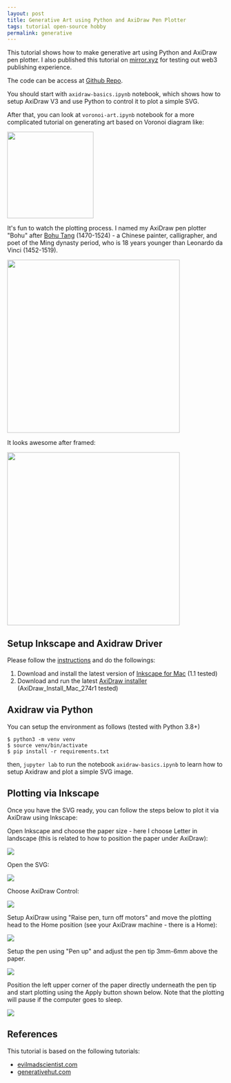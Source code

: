 ```yaml
---
layout: post
title: Generative Art using Python and AxiDraw Pen Plotter
tags: tutorial open-source hobby
permalink: generative
---
```


This tutorial shows how to make generative art using Python and AxiDraw pen plotter. I also published this tutorial on [mirror.xyz](https://mirror.xyz/0x33632E2F9Dd846f5Cd6038e4415cb875ED19D87F/jSgGFegMyB6Hip4a7F169PTkhBH88bvKrLoKhgqWnf0) for testing out web3 publishing experience. 

The code can be access at [Github Repo](https://github.com/harrywang/python-generative-art).


You should start with `axidraw-basics.ipynb` notebook, which shows how to setup AxiDraw V3 and use Python to control it to plot a simple SVG.

After that, you can look at `voronoi-art.ipynb` notebook for a more complicated tutorial on generating art based on Voronoi diagram like:

<img class="mx-auto" width="200" src="https://user-images.githubusercontent.com/595772/127227945-6e172864-345a-4e63-a977-64466acfba5a.png">


It's fun to watch the plotting process. I named my AxiDraw pen plotter "Bohu" after [Bohu Tang](https://en.wikipedia.org/wiki/Tang_Yin) (1470-1524) - a Chinese painter, calligrapher, and poet of the Ming dynasty period, who is 18 years younger than Leonardo da Vinci (1452-1519).

<img class="mx-auto" width="400" src="https://user-images.githubusercontent.com/595772/127374294-1c657a88-e1e8-4cc6-a0d8-f1965d778734.gif">

It looks awesome after framed:

<img class="mx-auto" width="400" src="https://user-images.githubusercontent.com/595772/127390033-dc394516-b2db-4ad1-9228-5ffe6fb845e0.jpg">


## Setup Inkscape and Axidraw Driver

Please follow the [instructions](https://wiki.evilmadscientist.com/Axidraw_Software_Installation) and do the followings:

1. Download and install the latest version of [Inkscape for Mac](https://inkscape.org/) (1.1 tested)
2. Download and run the latest [AxiDraw installer](https://wiki.evilmadscientist.com/Axidraw_Software_Installation) (AxiDraw_Install_Mac_274r1 tested)

## Axidraw via Python

You can setup the environment as follows (tested with Python 3.8+)

```
$ python3 -m venv venv
$ source venv/bin/activate
$ pip install -r requirements.txt
```
then, `jupyter lab` to run the notebook `axidraw-basics.ipynb` to learn how to setup Axidraw and plot a simple SVG image.

## Plotting via Inkscape

Once you have the SVG ready, you can follow the steps below to plot it via AxiDraw using Inkscape:

Open Inkscape and choose the paper size - here I choose Letter in landscape (this is related to how to position the paper under AxiDraw):

<img class="mx-auto" src="https://user-images.githubusercontent.com/595772/127328431-4aa61162-2ae9-4c1d-9e77-5bec390c7232.png">

Open the SVG:

<img class="mx-auto" src="https://user-images.githubusercontent.com/595772/127328517-497dca47-7831-4d98-84ff-2bf4bf3a79e6.png">


Choose AxiDraw Control:

<img class="mx-auto" src="https://user-images.githubusercontent.com/595772/127328745-b9ea73dd-51dd-48f5-abd8-383adc651f56.png">


Setup AxiDraw using "Raise pen, turn off motors" and move the plotting head to the Home position (see your AxiDraw machine - there is a Home):

<img class="mx-auto" src="https://user-images.githubusercontent.com/595772/127329145-6778fae5-f4b8-431e-953e-ead8a87fa311.png">


Setup the pen using "Pen up" and adjust the pen tip 3mm-6mm above the paper.

<img class="mx-auto" src="https://user-images.githubusercontent.com/595772/127329157-f6d2b574-9bd6-44f7-b3d6-55c04b1760d2.png">


Position the left upper corner of the paper directly underneath the pen tip and start plotting using the Apply button shown below. Note that the plotting will pause if the computer goes to sleep.

<img class="mx-auto" src="https://user-images.githubusercontent.com/595772/127330963-6fd1dd0b-971a-4435-8f17-08c59cfc15e4.png">

## References

This tutorial is based on the following tutorials:

- [evilmadscientist.com](https://cdn.evilmadscientist.com/dl/ad/public/AxiDraw_Guide_v40_r3.pdf)
- [generativehut.com](https://www.generativehut.com/post/robots-and-generative-art-and-python-oh-my)


